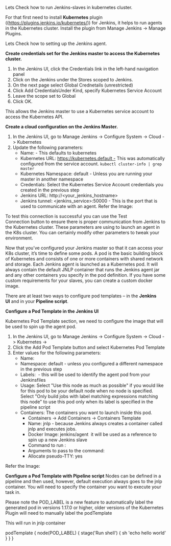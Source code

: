 Lets Check how to run Jenkins-slaves in kubernetes cluster.


For that first need to install **Kubernetes** plugin ((https://plugins.jenkins.io/kubernetes/)) for Jenkins, it helps to run agents in the Kubernetes cluster. Install the plugin from Manage Jenkins -> Manage Plugins.

Lets Check how to setting up the Jenkins agent.

**Create credentials set for the Jenkins master to access the Kubernetes cluster.**
  1. In the Jenkins UI, click the Credentials link in the left-hand navigation panel
  2. Click on the Jenkins under the Stores scoped to Jenkins.
  3. On the next page select Global Crednetails (unrestricted)
  4. Click Add CredentialsUnder Kind, specify Kubernetes Service Account
  5. Leave the scope set to Global
  6. Click OK.

This allows the Jenkins master to use a Kubernetes service account to access the Kubernetes API.

**Create a cloud configuration on the Jenkins Master.**
  1. In the Jenkins UI, go to Manage Jenkins -> Configure System -> Cloud -> Kubernetes
  2. Update the following parameters:
     * Name: <your choice> - This defaults to kubernetes
     * Kubernetes URL: https://kubernetes.default - This was automatically configured from the service account.
       `kubectl cluster-info | grep master`
     * Kubernetes Namespace: default - Unless you are running your master in another namespace
     * Credentials: Select the Kubernetes Service Account credentials you created in the previous step
     * Jenkins URL: http://<your_jenkins_hostname>
     * Jenkins tunnel: <jenkins_service>:50000 - This is the port that is used to communicate with an agent.
Refer the Image:
 
To test this connection is successful you can use the Test Connection button to ensure there is proper communication from Jenkins to the Kubernetes cluster. These parameters are using to launch an agent in the K8s cluster. You can certainly modify other parameters to tweak your environment.
 
Now that you’ve configured your Jenkins master so that it can access your K8s cluster, it’s time to define some pods. A pod is the basic building block of Kubernetes and consists of one or more containers with shared network and storage. Each Jenkins agent is launched as a Kubernetes pod. It will always contain the default JNLP container that runs the Jenkins agent jar and any other containers you specify in the pod definition. If you have some custom requirements for your slaves, you can create a custom docker image.

There are at least two ways to configure pod templates – in the **Jenkins UI** and in your **Pipeline script**.

**Configure a Pod Template in the Jenkins UI**

 Kubernetes Pod Template section, we need to configure the image that will be used to spin up the agent pod.
 1. In the Jenkins UI, go to Manage Jenkins → Configure System -> Cloud -> Kubernetes ->  
 2. Click the Add Pod Template button and select Kubernetes Pod Template
 3. Enter values for the following parameters:
    * Name: <your choice>
    * Namespace: default - unless you configured a different namespace in the previous step
    * Labels: <your choice> - this will be used to identify the agent pod from your Jenkinsfiles
    * Usage: Select "Use this node as much as possible" if you would like for this pod to be your default node when no node is specified. Select "Only build jobs with label matching expressions matching this node" to use this pod only when its label is specified in the pipeline script
    * Containers: The containers you want to launch inside this pod. 
      * Containers -> Add Containers -> Containers Template
      * Name: jnlp - because Jenkins always creates a container called jnlp and executes jobs.
      * Docker Image: jenkins/agent  it will be used as a reference to spin up a new Jenkins slave
      * Command to run :
      * Arguments to pass to the command:
      * Allocate pseudo-TTY: yes
 
 Refer the Image:
 
 
**Configure a Pod Template with Pipeline script** 
Nodes can be defined in a pipeline and then used, however, default execution always goes to the jnlp container. You will need to specify the container you want to execute your task in.

Please note the POD_LABEL is a new feature to automatically label the generated pod in versions 1.17.0 or higher, older versions of the Kubernetes Plugin will need to manually label the podTemplate

This will run in jnlp container

podTemplate {
    node(POD_LABEL) {
        stage('Run shell') {
            sh 'echo hello world'
        }
    }
}
